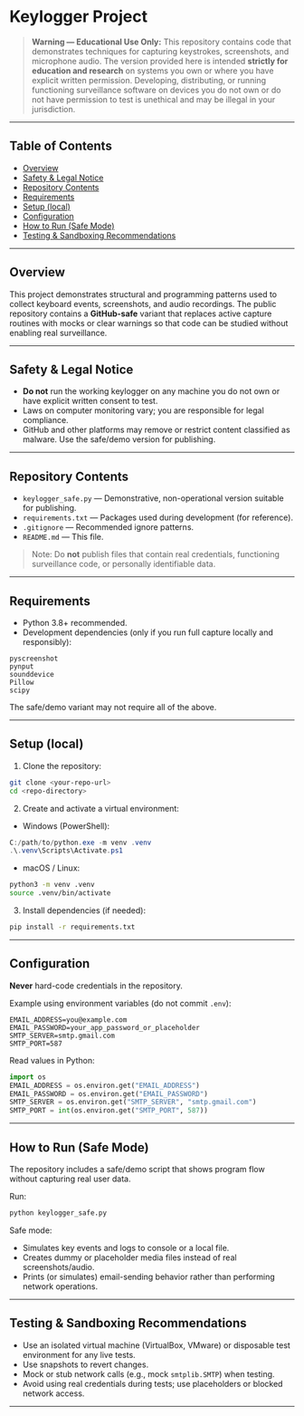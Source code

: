 # Keylogger Project

> **Warning — Educational Use Only:**
> This repository contains code that demonstrates techniques for capturing keystrokes, screenshots, and microphone audio. The version provided here is intended **strictly for education and research** on systems you own or where you have explicit written permission. Developing, distributing, or running functioning surveillance software on devices you do not own or do not have permission to test is unethical and may be illegal in your jurisdiction.

---

## Table of Contents
- [Overview](#overview)  
- [Safety & Legal Notice](#safety--legal-notice)  
- [Repository Contents](#repository-contents)  
- [Requirements](#requirements)  
- [Setup (local)](#setup-local)  
- [Configuration](#configuration)  
- [How to Run (Safe Mode)](#how-to-run-safe-mode)  
- [Testing & Sandboxing Recommendations](#testing--sandboxing-recommendations)  

---

## Overview
This project demonstrates structural and programming patterns used to collect keyboard events, screenshots, and audio recordings. The public repository contains a **GitHub-safe** variant that replaces active capture routines with mocks or clear warnings so that code can be studied without enabling real surveillance.

---

## Safety & Legal Notice
- **Do not** run the working keylogger on any machine you do not own or have explicit written consent to test.  
- Laws on computer monitoring vary; you are responsible for legal compliance.  
- GitHub and other platforms may remove or restrict content classified as malware. Use the safe/demo version for publishing.

---

## Repository Contents
- `keylogger_safe.py` — Demonstrative, non-operational version suitable for publishing.  
- `requirements.txt` — Packages used during development (for reference).  
- `.gitignore` — Recommended ignore patterns.  
- `README.md` — This file.  

> Note: Do **not** publish files that contain real credentials, functioning surveillance code, or personally identifiable data.

---

## Requirements
- Python 3.8+ recommended.  
- Development dependencies (only if you run full capture locally and responsibly):
```
pyscreenshot
pynput
sounddevice
Pillow
scipy
```
The safe/demo variant may not require all of the above.

---

## Setup (local)
1. Clone the repository:
```bash
git clone <your-repo-url>
cd <repo-directory>
```
2. Create and activate a virtual environment:
- Windows (PowerShell):
```powershell
C:/path/to/python.exe -m venv .venv
.\.venv\Scripts\Activate.ps1
```
- macOS / Linux:
```bash
python3 -m venv .venv
source .venv/bin/activate
```
3. Install dependencies (if needed):
```bash
pip install -r requirements.txt
```

---

## Configuration
**Never** hard-code credentials in the repository.

Example using environment variables (do not commit `.env`):
```
EMAIL_ADDRESS=you@example.com
EMAIL_PASSWORD=your_app_password_or_placeholder
SMTP_SERVER=smtp.gmail.com
SMTP_PORT=587
```

Read values in Python:
```python
import os
EMAIL_ADDRESS = os.environ.get("EMAIL_ADDRESS")
EMAIL_PASSWORD = os.environ.get("EMAIL_PASSWORD")
SMTP_SERVER = os.environ.get("SMTP_SERVER", "smtp.gmail.com")
SMTP_PORT = int(os.environ.get("SMTP_PORT", 587))
```

---

## How to Run (Safe Mode)
The repository includes a safe/demo script that shows program flow without capturing real user data.

Run:
```bash
python keylogger_safe.py
```

Safe mode:
- Simulates key events and logs to console or a local file.
- Creates dummy or placeholder media files instead of real screenshots/audio.
- Prints (or simulates) email-sending behavior rather than performing network operations.

---

## Testing & Sandboxing Recommendations
- Use an isolated virtual machine (VirtualBox, VMware) or disposable test environment for any live tests.  
- Use snapshots to revert changes.  
- Mock or stub network calls (e.g., mock `smtplib.SMTP`) when testing.  
- Avoid using real credentials during tests; use placeholders or blocked network access.

---
